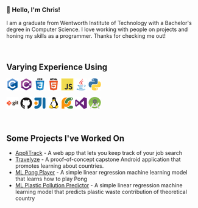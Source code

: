### 👋 Hello, I'm Chris!
I am a graduate from Wentworth Institute of Technology with a Bachelor's degree in Computer Science. I love working with people on projects and honing my skills as a programmer. Thanks for checking me out!

<br />

## Varying Experience Using
![C](images/c.png)
![C#](images/csharp.png)
![CSS3](images/css3.png)
![HTML5](images/html5.png)
![JavaScript](images/javascript.png)
![Java](images/java.png)
![Python](images/python.png)

![Git](images/git.png)
![GitHub](images/github.png)
![IntelliJ](images/intellij.png)
![Linux](images/linux.png)
![PyCharm](images/pycharm.png)
![VSCode](images/visualstudio.png)
![Android Studio](images/androidstudio.png)

<br />

## Some Projects I've Worked On
- [AppliTrack][applitrack] - A web app that lets you keep track of your job search
- [Travelyze][travelyze] - A proof-of-concept capstone Android application that promotes learning about countries.
- [ML Pong Player][pongplayer] - A simple linear regression machine learning model that learns how to play Pong
- [ML Plastic Pollution Predictor][plasticpredictor] - A simple linear regression machine learning model that predicts plastic waste contribution of theoretical country




[pongplayer]: https://github.com/dentremontcatwit/pongplayer
[plasticpredictor]: https://github.com/dentremontcatwit/plasticpollution
[applitrack]: https://github.com/dentremontcatwit/AppliTrack
[travelyze]: https://github.com/dentremontcatwit/travelyze
